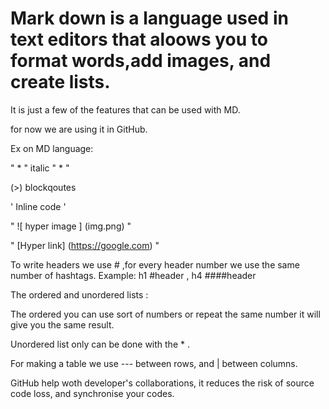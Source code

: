 # Mark down is a language used in text editors that aloows you to format words,add images, and create lists. 

It is just a few of the features that can be used with MD.

for now we are using it in GitHub.

Ex on MD language:

" * " italic " * " 

(>) blockqoutes

' Inline code '

" ![ hyper image ] (img.png) "

" [Hyper link] (https://google.com) "

To write headers we use # ,for every header number we use the same number of hashtags. Example: h1 #header , h4 ####header

 

The ordered and unordered lists :

The ordered you can use sort of numbers or repeat the same number it will give you the same result. 

Unordered list only can be done with the * .

For making a table we use --- between rows, and | between columns. 

 

GitHub help woth developer's  collaborations, it reduces the risk of source code loss, and synchronise your codes.